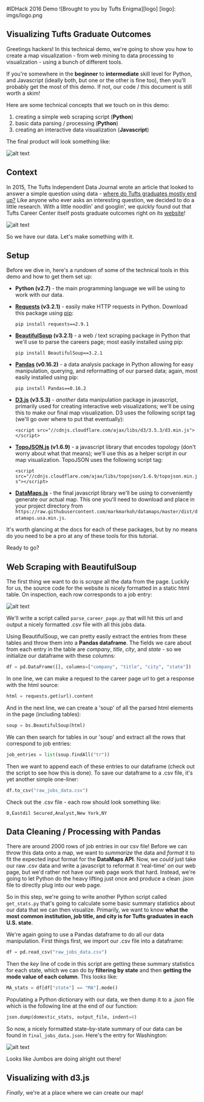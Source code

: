 #IDHack 2016 Demo ![Brought to you by Tufts Enigma][logo]
[logo]: imgs/logo.png
## Visualizing Tufts Graduate Outcomes    
   




Greetings hackers! In this technical demo, we're going to show you how to create a map visualization - from web mining to data processing to visualization - using a bunch of different tools.

If you're somewhere in the **beginner** to **intermediate** skill level for Python, and Javascript (ideally both, but one or the other is fine too), then you'll probably get the most of this demo. If not, our code / this document is still worth a skim!

Here are some technical concepts that we touch on in this demo:

1.	creating a simple web scraping script (**Python**)
2.	basic data parsing / processing (**Python**)
3.	creating an interactive data visualization (**Javascript**) 

The final product will look something like:

![alt text](imgs/preview.png)

## Context

In 2015, The Tufts Independent Data Journal wrote an article that looked to answer a simple question using data - [where do Tufts graduates mostly end up?](http://tuftsenigma.org/where-exactly-do-tufts-graduates-go/) Like anyone who ever asks an interesting question, we decided to do a little research. With a little noodlin' and googlin', we quickly found out that Tufts Career Center itself posts graduate outcomes right on its [website](http://students.tufts.edu/career-center/explore-careers-and-majors/outcomes-major)!

![alt text](imgs/site.png)

So we have our data. Let's make something with it.

## Setup

Before we dive in, here's a rundown of some of the technical tools in this demo and how to get them set up:

* **Python (v2.7)** - the main programming language we will be using to work with our data.

* **[Requests](http://docs.python-requests.org/en/master/) (v3.2.1)** - easily make HTTP requests in Python. Download this package using [pip](https://pypi.python.org/pypi/pip):

	```pip install requests==2.9.1```

* **[BeautifulSoup](http://www.crummy.com/software/BeautifulSoup/) (v3.2.1)** - a web / text scraping package in Python that we'll use to parse the careers page; most easily installed using pip:

	```pip install BeautifulSoup==3.2.1```

* **[Pandas](http://pandas.pydata.org/) (v0.16.2)** - a data analysis package in Python allowing for easy manipulation, querying, and reformatting of our parsed data; again, most easily installed using pip:

	```pip install Pandas==0.16.2```

* **[D3.js](https://d3js.org/) (v3.5.3)** - *another* data manipulation package in javascript, primarily used for creating interactive web visualizations; we'll be using this to make our final map visualization. D3 uses the following script tag (we'll go over where to put that eventually):

	```<script src="//cdnjs.cloudflare.com/ajax/libs/d3/3.5.3/d3.min.js"></script>```

* **[TopoJSON.js](https://github.com/mbostock/topojson) (v1.6.9)** - a javascript library that encodes topology (don't worry about what that means); we'll use this as a helper script in our map visualization. TopoJSON uses the following script tag:

	```<script src="//cdnjs.cloudflare.com/ajax/libs/topojson/1.6.9/topojson.min.js"></script>```

* **[DataMaps.js](http://datamaps.github.io/)** - the final javascript library we'll be using to conveniently generate our actual map. This one you'll need to download and place in your project directory from `https://raw.githubusercontent.com/markmarkoh/datamaps/master/dist/datamaps.usa.min.js`.

It's worth glancing at the docs for each of these packages, but by no means do you need to be a pro at any of these tools for this tutorial.

Ready to go?

## Web Scraping with BeautifulSoup

The first thing we want to do is *scrape* all the data from the page. Luckily for us, the source code for the website is nicely formatted in a static html table. On inspection, each row corresponds to a job entry:

![alt text](imgs/code-vs-site.png)

We'll write a script called `parse_career_page.py` that will hit this url and output a nicely formatted .csv file with all this jobs data.

Using BeautifulSoup, we can pretty easily extract the entries from these tables and throw them into a **Pandas dataframe**. The fields we care about from each entry in the table are *company*, *title*, *city*, and *state* - so we initialize our dataframe with these columns:

```python 
df = pd.DataFrame([], columns=["company", "title", "city", "state"])
```

In one line, we can make a request to the career page url to get a response with the html source:

```python
html = requests.get(url).content
```

And in the next line, we can create a 'soup' of all the parsed html elements in the page (including tables):

```python
soup = bs.BeautifulSoup(html)
```

We can then search for tables in our 'soup' and extract all the rows that correspond to job entries:

```python
job_entries = list(soup.findAll("tr"))
```

Then we want to append each of these entries to our dataframe (check out the script to see how this is done). To save our dataframe to a .csv file, it's yet another simple one-liner:

```python
df.to_csv("raw_jobs_data.csv")
```

Check out the .csv file - each row should look something like:

``` 0,Eastdil Secured,Analyst,New York,NY ```

## Data Cleaning / Processing with Pandas

There are around 2000 rows of job entries in our csv file! Before we can throw this data onto a map, we want to *summarize* the data and *format* it to fit the expected input format for the **DataMaps API**. Now, we *could* just take our raw .csv data and write a javascript to reformat it 'real-time' *on* our web page, but we'd rather not have our web page work that hard. Instead, we're going to let Python do the heavy lifting just once and produce a clean .json file to directly plug into our web page.

So in this step, we're going to write another Python script called `get_stats.py` that's going to calculate some basic summary statistics about our data that we can then visualize. Primarily, we want to know **what the most common institution, job title, and city is for Tufts graduates in each U.S. state**.

We're again going to use a Pandas dataframe to do all our data manipulation. First things first, we import our .csv file into a dataframe:

```python
df = pd.read_csv("raw_jobs_data.csv")
```

Then the *key* line of code in this script are getting these summary statistics for each state, which we can do by **filtering by state** and then **getting the mode value of each column**. This looks like:

```python
MA_stats = df[df["state"] == "MA"].mode()
```

Populating a Python dictionary with our data, we then dump it to a .json file which is the following line at the end of our function:

```python
json.dump(domestic_stats, output_file, indent=4)
```

So now, a nicely formatted state-by-state summary of our data can be found in ```final_jobs_data.json```. Here's the entry for Washington:

![alt text](imgs/summary-stats.png)

Looks like Jumbos are doing alright out there!


## Visualizing with d3.js

*Finally*, we're at a place where we can create our map!






